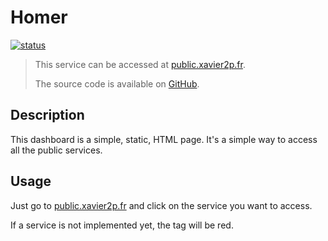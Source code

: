 # Homer

[![status](https://status.xavier2p.fr/api/badge/37/status?style=for-the-badge)](https://public.xavier2p.fr)

> This service can be accessed at [public.xavier2p.fr](https://public.xavier2p.fr).
>
> The source code is available on [GitHub](https://github.com/bastienwirtz/homer).

## Description

This dashboard is a simple, static, HTML page. It's a simple way to access all the public services.

## Usage

Just go to [public.xavier2p.fr](https://public.xavier2p.fr) and click on the service you want to access.

If a service is not implemented yet, the tag will be red.
